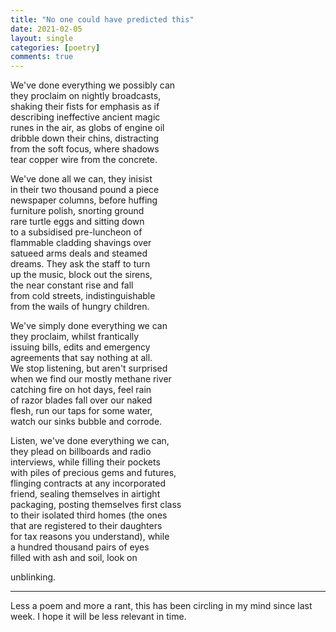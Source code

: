 ```yaml
---
title: "No one could have predicted this"
date: 2021-02-05
layout: single
categories: [poetry]
comments: true
---
```


We've done everything we possibly can  
they proclaim on nightly broadcasts,  
shaking their fists for emphasis as if  
describing ineffective ancient magic  
runes in the air, as globs of engine oil   
dribble down their chins, distracting   
from the soft focus, where shadows   
tear copper wire from the concrete.  

We've done all we can, they inisist   
in their two thousand pound a piece   
newspaper columns, before huffing   
furniture polish, snorting ground  
rare turtle eggs and sitting down    
to a subsidised pre-luncheon of     
flammable cladding shavings over    
satueed arms deals and steamed   
dreams. They ask the staff to turn   
up the music, block out the sirens,   
the near constant rise and fall   
from cold streets, indistinguishable  
from the wails of hungry children.  

We've simply done everything we can   
they proclaim, whilst frantically    
issuing bills, edits and emergency   
agreements that say nothing at all.   
We stop listening, but aren't surprised   
when we find our mostly methane river   
catching fire on hot days, feel rain   
of razor blades fall over our naked   
flesh, run our taps for some water,   
watch our sinks bubble and corrode.   

Listen, we've done everything we can,   
they plead on billboards and radio   
interviews, while filling their pockets   
with piles of precious gems and futures,   
flinging contracts at any incorporated   
friend, sealing themselves in airtight   
packaging, posting themselves first class   
to their isolated third homes (the ones   
that are registered to their daughters   
for tax reasons you understand), while   
a hundred thousand pairs of eyes  
filled with ash and soil, look on   

unblinking.  

***

Less a poem and more a rant, this has been circling in my mind since last week. I hope it will be less relevant in time. 
